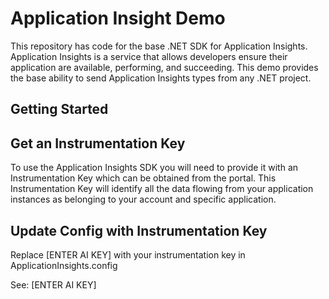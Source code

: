# Application Insight Demo

This repository has code for the base .NET SDK for Application Insights. Application Insights is a service that allows developers ensure their application are available, performing, and succeeding. This demo provides the base ability to send Application Insights types from any .NET project.


## Getting Started

## Get an Instrumentation Key

To use the Application Insights SDK you will need to provide it with an Instrumentation Key which can be obtained from the portal. This Instrumentation Key will identify all the data flowing from your application instances as belonging to your account and specific application.

## Update Config with Instrumentation Key

Replace [ENTER AI KEY] with your instrumentation key in ApplicationInsights.config 

See: <InstrumentationKey>[ENTER AI KEY]</InstrumentationKey> 
